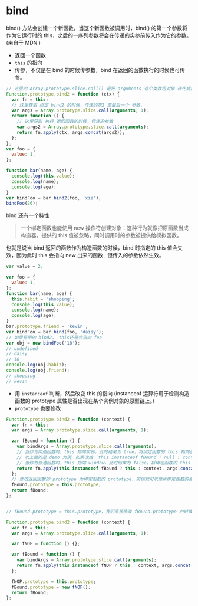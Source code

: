 # bind

bind() 方法会创建一个新函数。当这个新函数被调用时，bind() 的第一个参数将作为它运行时的 this，之后的一序列参数将会在传递的实参前传入作为它的参数。(来自于 MDN )

- 返回一个函数
- `this` 的指向
- 传参，不仅是在 bind 的时候传参数，bind 在返回的函数执行的时候也可传参。

```js
// 这里的 Array.prototype.slice.call() 是把 arguments 这个类数组对象 转化成数组
Function.prototype.bind2 = function (ctx) {
  var fn = this;
  // 这里获取 绑定 bind2 的时候，传递的第2 至最后一个 参数，
  var args = Array.prototype.slice.call(arguments, 1);
  return function () {
    // 这里获取 执行 返回函数的时候，传递的参数
    var args2 = Array.prototype.slice.call(arguments);
    return fn.apply(ctx, args.concat(args2));
  };
};
var foo = {
  value: 1,
};

function bar(name, age) {
  console.log(this.value);
  console.log(name);
  console.log(age);
}
var bindFoo = bar.bind2(foo, 'xie');
bindFoo(26);
```

bind 还有一个特性

> 一个绑定函数也能使用 new 操作符创建对象：这种行为就像把原函数当成构造器。提供的 this 值被忽略，同时调用时的参数被提供给模拟函数。

也就是说当 bind 返回的函数作为构造函数的时候，bind 时指定的 this 值会失效，因为此时 this 会指向 new 出来的函数 , 但传入的参数依然生效。

```js
var value = 2;

var foo = {
  value: 1,
};
function bar(name, age) {
  this.habit = 'shopping';
  console.log(this.value);
  console.log(name);
  console.log(age);
}
bar.prototype.friend = 'kevin';
var bindFoo = bar.bind(foo, 'daisy');
// 如果是用的 bind2， this还是会指向 foo
var obj = new bindFoo('18');
// undefined
// daisy
// 18
console.log(obj.habit);
console.log(obj.friend);
// shopping
// kevin
```

- 用 `instanceof` 判断，然后改变 this 的指向 (instanceof 运算符用于检测构造函数的 prototype 属性是否出现在某个实例对象的原型链上。)
- `prototype` 也要修改

```js
Function.prototype.bind2 = function (context) {
  var fn = this;
  var args = Array.prototype.slice.call(arguments, 1);

  var fBound = function () {
    var bindArgs = Array.prototype.slice.call(arguments);
    // 当作为构造函数时，this 指向实例，此时结果为 true，将绑定函数的 this 指向该实例，可以让实例获得来自绑定函数的值
    // 以上面的是 demo 为例，如果改成 `this instanceof fBound ? null : context`，实例只是一个空对象，将 null 改成 this ，实例会具有 habit 属性
    // 当作为普通函数时，this 指向 window，此时结果为 false，将绑定函数的 this 指向 context
    return fn.apply(this instanceof fBound ? this : context, args.concat(bindArgs));
  };
  // 修改返回函数的 prototype 为绑定函数的 prototype，实例就可以继承绑定函数的原型中的值
  fBound.prototype = this.prototype;
  return fBound;
};


// fBound.prototype = this.prototype，我们直接修改 fBound.prototype 的时候，也会直接修改绑定函数的 prototype。

Function.prototype.bind2 = function (context) {
  var fn = this;
  var args = Array.prototype.slice.call(arguments, 1);

  var fNOP = function () {};

  var fBound = function () {
    var bindArgs = Array.prototype.slice.call(arguments);
    return fn.apply(this instanceof fNOP ? this : context, args.concat(bindArgs));
  };

  fNOP.prototype = this.prototype;
  fBound.prototype = new fNOP();
  return fBound;
};
```
